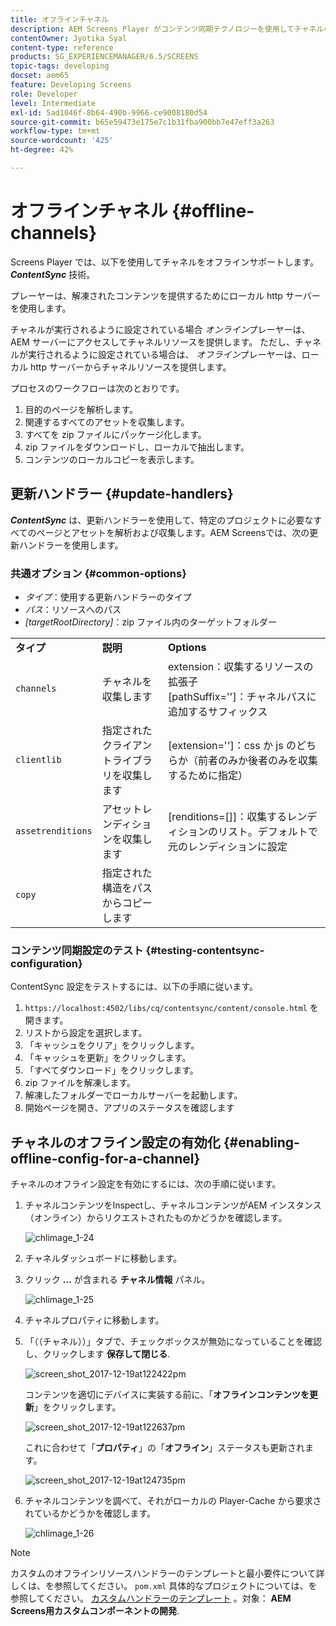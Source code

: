 ```yaml
---
title: オフラインチャネル
description: AEM Screens Player がコンテンツ同期テクノロジーを使用してチャネルのオフラインサポートを提供する方法について詳しく説明します。
contentOwner: Jyotika Syal
content-type: reference
products: SG_EXPERIENCEMANAGER/6.5/SCREENS
topic-tags: developing
docset: aem65
feature: Developing Screens
role: Developer
level: Intermediate
exl-id: 5ad1046f-8b64-490b-9966-ce9008180d54
source-git-commit: b65e59473e175e7c1b31fba900bb7e47eff3a263
workflow-type: tm+mt
source-wordcount: '425'
ht-degree: 42%

---
```


# オフラインチャネル {#offline-channels}

Screens Player では、以下を使用してチャネルをオフラインサポートします。 ***ContentSync*** 技術。

プレーヤーは、解凍されたコンテンツを提供するためにローカル http サーバーを使用します。

チャネルが実行されるように設定されている場合 *オンライン*&#x200B;プレーヤーは、AEM サーバーにアクセスしてチャネルリソースを提供します。 ただし、チャネルが実行されるように設定されている場合は、 *オフライン*&#x200B;プレーヤーは、ローカル http サーバーからチャネルリソースを提供します。

プロセスのワークフローは次のとおりです。

1. 目的のページを解析します。
1. 関連するすべてのアセットを収集します。
1. すべてを zip ファイルにパッケージ化します。
1. zip ファイルをダウンロードし、ローカルで抽出します。
1. コンテンツのローカルコピーを表示します。

## 更新ハンドラー {#update-handlers}

***ContentSync*** は、更新ハンドラーを使用して、特定のプロジェクトに必要なすべてのページとアセットを解析および収集します。AEM Screensでは、次の更新ハンドラーを使用します。

### 共通オプション {#common-options}

* *タイプ*：使用する更新ハンドラーのタイプ
* *パス*：リソースへのパス
* *[targetRootDirectory]*：zip ファイル内のターゲットフォルダー

<table>
 <tbody>
  <tr>
   <td><strong>タイプ</strong></td> 
   <td><strong>説明</strong></td> 
   <td><strong>Options</strong></td> 
  </tr>
  <tr>
   <td><code>channels</code></td> 
   <td>チャネルを収集します</td> 
   <td>extension：収集するリソースの拡張子<br />[pathSuffix='']：チャネルパスに追加するサフィックス<br /> </td> 
  </tr>
  <tr>
   <td><code>clientlib</code></td> 
   <td>指定されたクライアントライブラリを収集します</td> 
   <td>[extension='']：css か js のどちらか（前者のみか後者のみを収集するために指定）</td> 
  </tr>
  <tr>
   <td><code>assetrenditions</code></td> 
   <td>アセットレンディションを収集します</td> 
   <td>[renditions=[]]：収集するレンディションのリスト。デフォルトで元のレンディションに設定</td> 
  </tr>
  <tr>
   <td><code>copy</code></td> 
   <td>指定された構造をパスからコピーします</td> 
   <td> </td> 
  </tr>
 </tbody>
</table>

### コンテンツ同期設定のテスト {#testing-contentsync-configuration}

ContentSync 設定をテストするには、以下の手順に従います。

1. `https://localhost:4502/libs/cq/contentsync/content/console.html` を開きます。
1. リストから設定を選択します。
1. 「キャッシュをクリア」をクリックします。
1. 「キャッシュを更新」をクリックします。
1. 「すべてダウンロード」をクリックします。
1. zip ファイルを解凍します。
1. 解凍したフォルダーでローカルサーバーを起動します。
1. 開始ページを開き、アプリのステータスを確認します

## チャネルのオフライン設定の有効化 {#enabling-offline-config-for-a-channel}

チャネルのオフライン設定を有効にするには、次の手順に従います。

1. チャネルコンテンツをInspectし、チャネルコンテンツがAEM インスタンス（オンライン）からリクエストされたものかどうかを確認します。

   ![chlimage_1-24](assets/chlimage_1-24.png)

1. チャネルダッシュボードに移動します。
1. クリック **...** が含まれる **チャネル情報** パネル。

   ![chlimage_1-25](assets/chlimage_1-25.png)

1. チャネルプロパティに移動します。
1. 「（（チャネル））」タブで、チェックボックスが無効になっていることを確認し、クリックします **保存して閉じる**.

   ![screen_shot_2017-12-19at122422pm](assets/screen_shot_2017-12-19at122422pm.png)

   コンテンツを適切にデバイスに実装する前に、「**オフラインコンテンツを更新**」をクリックします。

   ![screen_shot_2017-12-19at122637pm](assets/screen_shot_2017-12-19at122637pm.png)

   これに合わせて「**プロパティ**」の「**オフライン**」ステータスも更新されます。

   ![screen_shot_2017-12-19at124735pm](assets/screen_shot_2017-12-19at124735pm.png)

1. チャネルコンテンツを調べて、それがローカルの Player-Cache から要求されているかどうかを確認します。

   ![chlimage_1-26](assets/chlimage_1-26.png)

>[!NOTE]
>
>カスタムのオフラインリソースハンドラーのテンプレートと最小要件について詳しくは、を参照してください。 `pom.xml` 具体的なプロジェクトについては、を参照してください。 [カスタムハンドラーのテンプレート](/help/user-guide/developing-custom-component-tutorial-develop.md#custom-handlers) 。対象： **AEM Screens用カスタムコンポーネントの開発**.
